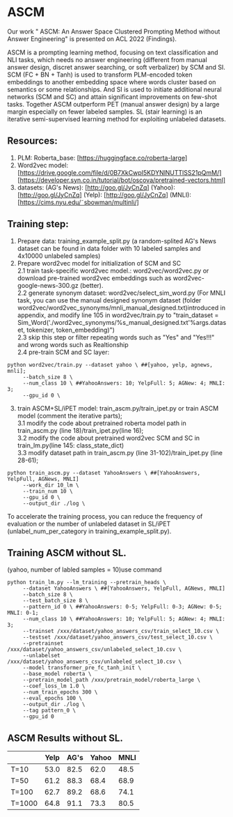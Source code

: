 # ASCM
Our work " ASCM: An Answer Space Clustered Prompting Method without Answer Engineering" is presented on ACL 2022 (Findings).

ASCM is a prompting learning method, focusing on text classification and NLI tasks, which needs no answer engineering (different from manual answer design, discret answer searching, or soft verbalizer) by SCM and SI. SCM (FC + BN + Tanh) is used to transform PLM-encoded token embeddings to another embedding space where words cluster based on semantics or some relationships. And SI is used to initiate additional neural networks (SCM and SC) and attain significant improvements on few-shot tasks. Together ASCM outperform PET (manual answer design) by a large margin especially on fewer labeled samples. SL (stair learning) is an iterative semi-supervised learning method for exploiting unlabeled datasets.

## Resources:
1. PLM: Roberta_base: [https://huggingface.co/roberta-large]
2. Word2vec model: [https://drive.google.com/file/d/0B7XkCwpI5KDYNlNUTTlSS21pQmM/] [https://developer.syn.co.in/tutorial/bot/oscova/pretrained-vectors.html]
3. datasets: (AG's News): [http://goo.gl/JyCnZq]
             (Yahoo): [http://goo.gl/JyCnZq]
             (Yelp): [http://goo.gl/JyCnZq]
             (MNLI): [https://cims.nyu.edu/˜sbowman/multinli/]

## Training step:
1. Prepare data:  training_example_split.py (a random-splited AG's News dataset can be found in data folder with 10 labeled samples and 4x10000 unlabeled samples)
2. Prepare word2vec model for initialization of SCM and SC  
2.1 train task-specific word2vec model.: word2vec/word2vec.py or download pre-trained word2vec embeddings such as word2vec-google-news-300.gz (better).  
2.2 generate synonym dataset: word2vec/select_sim_word.py (For MNLI task, you can use the manual designed synonym dataset (folder word2vec/word2vec_synonyms/mnli_manual_designed.txt)introduced in appendix, and modify line 105 in word2vec/train.py to "train_dataset = Sim_Word('./word2vec_synonyms/%s_manual_designed.txt'%args.dataset, tokenizer, token_embedding)")  
2.3 skip this step or filter repeating words such as "Yes" and "Yes!!!" and wrong words such as Realtionship  
2.4 pre-train SCM and SC layer: 
```
python word2vec/train.py --dataset yahoo \ ##[yahoo, yelp, agnews, mnli];
     --batch_size 8 \
     --num_class 10 \ ##YahooAnswers: 10; YelpFull: 5; AGNew: 4; MNLI: 3;
     --gpu_id 0 \
```

3. train ASCM+SL/iPET model: train_ascm.py/train_ipet.py or train ASCM model (comment the iterative parts);  
3.1 modify the code about pretrained roberta model path in train_ascm.py (line 18)/train_ipet.py(line 16);   
3.2 modify the code about pretrained word2vec SCM and SC in train_lm.py(line 145: class_state_dict)  
3.3 modify dataset path in train_ascm.py (line 31-102)/train_ipet.py (line 28-61);   

```
python train_ascm.py --dataset YahooAnswers \ ##[YahooAnswers, YelpFull, AGNews, MNLI]
     --work_dir 10_lm \
     --train_num 10 \
     --gpu_id 0 \
     --output_dir ./log \
```
To accelerate the training process, you can reduce the frequency of evaluation or the number of unlabeled dataset in SL/iPET (unlabel_num_per_category in training_example_split.py).

## Training ASCM without SL.
(yahoo, number of labled samples = 10)use command 

```
python train_lm.py --lm_training --pretrain_heads \
     --dataset YahooAnswers \ ##[YahooAnswers, YelpFull, AGNews, MNLI]
     --batch_size 8 \
     --test_batch_size 8 \
     --pattern_id 0 \ ##YahooAnswers: 0-5; YelpFull: 0-3; AGNew: 0-5; MNLI: 0-1;
     --num_class 10 \ ##YahooAnswers: 10; YelpFull: 5; AGNew: 4; MNLI: 3;
     --trainset /xxx/dataset/yahoo_answers_csv/train_select_10.csv \
     --testset /xxx/dataset/yahoo_answers_csv/test_select_10.csv \
     --pretrainset /xxx/dataset/yahoo_answers_csv/unlabeled_select_10.csv \
     --unlabelset /xxx/dataset/yahoo_answers_csv/unlabeled_select_10.csv \
     --model transformer_pre_fc_tanh_init \
     --base_model roberta \
     --pretrain_model_path /xxx/pretrain_model/roberta_large \
     --coef_loss_lm 1.0 \
     --num_train_epochs 300 \
     --eval_epochs 100 \
     --output_dir ./log \
     --tag pattern_0 \
     --gpu_id 0
```
## ASCM Results without SL.
|                   | Yelp | AG's | Yahoo | MNLI |
|  ---------------  | -----------  | ------------- | ------------ | ------------- |
| T=10              | 53.0 | 82.5 | 62.0 | 48.5 |
| T=50              | 61.2 | 88.3 | 68.4 | 68.9 |
| T=100              | 62.7 | 89.2 | 68.6 | 74.1 |
| T=1000              | 64.8 | 91.1 | 73.3 | 80.5 |
